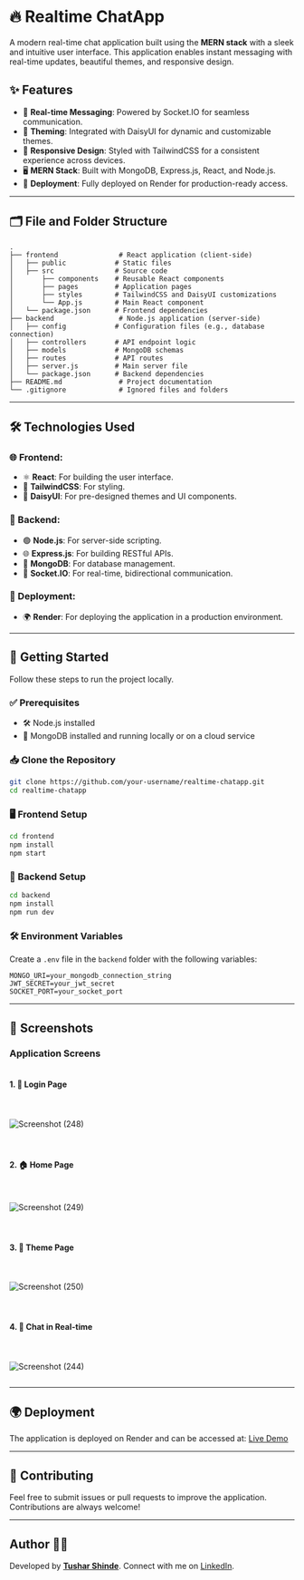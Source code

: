 # 🔥 Realtime ChatApp

A modern real-time chat application built using the **MERN stack** with a sleek and intuitive user interface. This application enables instant messaging with real-time updates, beautiful themes, and responsive design.

## ✨ Features

- 💬 **Real-time Messaging**: Powered by Socket.IO for seamless communication.  
- 🎨 **Theming**: Integrated with DaisyUI for dynamic and customizable themes.  
- 📱 **Responsive Design**: Styled with TailwindCSS for a consistent experience across devices.  
- 🖥️ **MERN Stack**: Built with MongoDB, Express.js, React, and Node.js.  
- 🚀 **Deployment**: Fully deployed on Render for production-ready access.  

---

## 🗂️ File and Folder Structure

```
.
├── frontend               # React application (client-side)
│   ├── public            # Static files
│   ├── src               # Source code
│       ├── components    # Reusable React components
│       ├── pages         # Application pages
│       ├── styles        # TailwindCSS and DaisyUI customizations
│       └── App.js        # Main React component
│   └── package.json      # Frontend dependencies
├── backend                # Node.js application (server-side)
│   ├── config            # Configuration files (e.g., database connection)
│   ├── controllers       # API endpoint logic
│   ├── models            # MongoDB schemas
│   ├── routes            # API routes
│   ├── server.js         # Main server file
│   └── package.json      # Backend dependencies
├── README.md              # Project documentation
└── .gitignore             # Ignored files and folders
```

---

## 🛠️ Technologies Used

### 🌐 Frontend:
- ⚛️ **React**: For building the user interface.  
- 🎨 **TailwindCSS**: For styling.  
- 🌈 **DaisyUI**: For pre-designed themes and UI components.  

### 🔧 Backend:
- 🟢 **Node.js**: For server-side scripting.  
- 🌐 **Express.js**: For building RESTful APIs.  
- 🍃 **MongoDB**: For database management.  
- 🔄 **Socket.IO**: For real-time, bidirectional communication.  

### 🚀 Deployment:
- 🌍 **Render**: For deploying the application in a production environment.  

---

## 🚀 Getting Started

Follow these steps to run the project locally.

### ✅ Prerequisites
- 🛠️ Node.js installed
- 🍃 MongoDB installed and running locally or on a cloud service

### 📥 Clone the Repository
```bash
git clone https://github.com/your-username/realtime-chatapp.git
cd realtime-chatapp
```

### 🖥️ Frontend Setup
```bash
cd frontend
npm install
npm start
```

### 🔧 Backend Setup
```bash
cd backend
npm install
npm run dev
```

### 🛠️ Environment Variables
Create a `.env` file in the `backend` folder with the following variables:
```env
MONGO_URI=your_mongodb_connection_string
JWT_SECRET=your_jwt_secret
SOCKET_PORT=your_socket_port
```

---

## 📸 Screenshots

### Application Screens
<div style="display: flex; flex-direction: column; gap: 20px;">

#### 1. 🔑 Login Page
![Screenshot (248)](https://github.com/user-attachments/assets/d00b061c-f40f-4d98-88ad-4f51da7d0dc1)

#### 2. 🏠 Home Page
![Screenshot (249)](https://github.com/user-attachments/assets/682e75ff-3145-4be7-99e4-d9d4ad64bb8d)

#### 3. 🎨 Theme Page
![Screenshot (250)](https://github.com/user-attachments/assets/7f2054eb-ca5f-44fd-a17f-12eeec39b61b)

#### 4. 💬 Chat in Real-time
![Screenshot (244)](https://github.com/user-attachments/assets/998b8369-e8b1-4b61-b253-afb32b2866e3)

</div>

---

## 🌍 Deployment
The application is deployed on Render and can be accessed at:
[Live Demo](https://mern-chatapp-25j8.onrender.com/)

---

## 🤝 Contributing
Feel free to submit issues or pull requests to improve the application. Contributions are always welcome!

---

## Author 👨‍💻
Developed by **[Tushar Shinde](https://github.com/Tushar-Shinde31)**. Connect with me on [LinkedIn](https://www.linkedin.com/in/tushar-shinde-262335257/).

